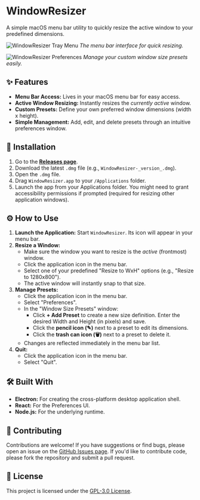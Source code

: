 # WindowResizer

A simple macOS menu bar utility to quickly resize the active window to your predefined dimensions.

![WindowResizer Tray Menu](/images/projects/window-resizer-tray-menu.jpg)
_The menu bar interface for quick resizing._

![WindowResizer Preferences](/images/projects/window-resizer-preferences.jpg)
_Manage your custom window size presets easily._

## ✨ Features

- **Menu Bar Access:** Lives in your macOS menu bar for easy access.
- **Active Window Resizing:** Instantly resizes the _currently active_ window.
- **Custom Presets:** Define your own preferred window dimensions (width x height).
- **Simple Management:** Add, edit, and delete presets through an intuitive preferences window.

## 🚀 Installation

1. Go to the [**Releases page**](https://github.com/rxliuli/window-resizer/releases).
2. Download the latest `.dmg` file (e.g., `WindowResizer-_version_.dmg`).
3. Open the `.dmg` file.
4. Drag `WindowResizer.app` to your `/Applications` folder.
5. Launch the app from your Applications folder. You might need to grant accessibility permissions if prompted (required for resizing other application windows).

## ⚙️ How to Use

1. **Launch the Application:** Start `WindowResizer`. Its icon will appear in your menu bar.
2. **Resize a Window:**
   - Make sure the window you want to resize is the _active_ (frontmost) window.
   - Click the application icon in the menu bar.
   - Select one of your predefined "Resize to WxH" options (e.g., "Resize to 1280x800").
   - The active window will instantly snap to that size.
3. **Manage Presets:**
   - Click the application icon in the menu bar.
   - Select "Preferences".
   - In the "Window Size Presets" window:
     - Click **+ Add Preset** to create a new size definition. Enter the desired Width and Height (in pixels) and save.
     - Click the **pencil icon (✎)** next to a preset to edit its dimensions.
     - Click the **trash can icon (🗑️)** next to a preset to delete it.
   - Changes are reflected immediately in the menu bar list.
4. **Quit:**
   - Click the application icon in the menu bar.
   - Select "Quit".

## 🛠️ Built With

- **Electron:** For creating the cross-platform desktop application shell.
- **React:** For the Preferences UI.
- **Node.js:** For the underlying runtime.

## 🤝 Contributing

Contributions are welcome! If you have suggestions or find bugs, please open an issue on the [GitHub Issues page](https://github.com/rxliuli/window-resizer/issues). If you'd like to contribute code, please fork the repository and submit a pull request.

## 📄 License

This project is licensed under the [GPL-3.0 License](./LICENSE).
